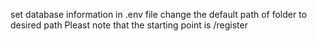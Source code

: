 set database information in .env file 
change the default path of folder to desired path 
Pleast note that the starting point is /register
